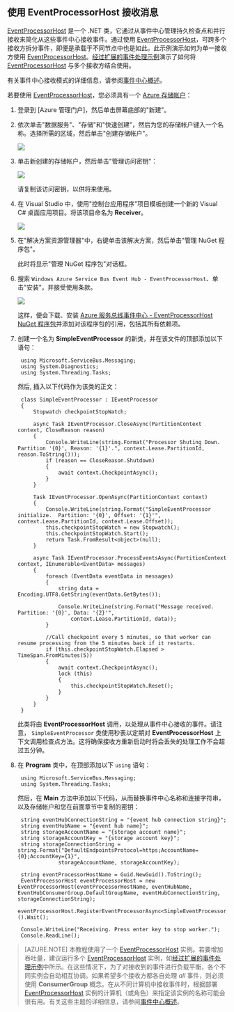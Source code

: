## 使用 EventProcessorHost 接收消息

[EventProcessorHost] 是一个 .NET 类，它通过从事件中心管理持久检查点和并行接收来简化从这些事件中心接收事件。通过使用 [EventProcessorHost]，可跨多个接收方拆分事件，即便是承载于不同节点中也是如此。此示例演示如何为单一接收方使用 [EventProcessorHost]。[经过扩展的事件处理示例]演示了如何将 [EventProcessorHost] 与多个接收方结合使用。

有关事件中心接收模式的详细信息，请参阅[事件中心概述]。

若要使用 [EventProcessorHost]，您必须具有一个 [Azure 存储帐户]：

1. 登录到 [Azure 管理门户]，然后单击屏幕底部的"新建"。

2. 依次单击"数据服务"、"存储"和"快速创建"，然后为您的存储帐户键入一个名称。选择所需的区域，然后单击"创建存储帐户"。

   	![][11]

3. 单击新创建的存储帐户，然后单击"管理访问密钥"：

   	![][12]

	请复制该访问密钥，以供将来使用。

4. 在 Visual Studio 中，使用"控制台应用程序"项目模板创建一个新的 Visual C# 桌面应用项目。将该项目命名为 **Receiver**。

   	![][14]

5. 在"解决方案资源管理器"中，右键单击该解决方案，然后单击"管理 NuGet 程序包"。 

	此时将显示"管理 NuGet 程序包"对话框。

6. 搜索  `Windows Azure Service Bus Event Hub - EventProcessorHost`、单击"安装"，并接受使用条款。 

	![][13]

	这样，便会下载、安装 <a href="https://www.nuget.org/packages/Microsoft.Azure.ServiceBus.EventProcessorHost">Azure 服务总线事件中心 - EventProcessorHost NuGet 程序包</a>并添加对该程序包的引用，包括其所有依赖项。

7. 创建一个名为 **SimpleEventProcessor** 的新类，并在该文件的顶部添加以下语句：

		using Microsoft.ServiceBus.Messaging;
		using System.Diagnostics;
		using System.Threading.Tasks;

	然后, 插入以下代码作为该类的正文：

		class SimpleEventProcessor : IEventProcessor
	    {
	        Stopwatch checkpointStopWatch;
	        
	        async Task IEventProcessor.CloseAsync(PartitionContext context, CloseReason reason)
	        {
	            Console.WriteLine(string.Format("Processor Shuting Down.  Partition '{0}', Reason: '{1}'.", context.Lease.PartitionId, reason.ToString()));
	            if (reason == CloseReason.Shutdown)
	            {
	                await context.CheckpointAsync();
	            }
	        }
	
	        Task IEventProcessor.OpenAsync(PartitionContext context)
	        {
	            Console.WriteLine(string.Format("SimpleEventProcessor initialize.  Partition: '{0}', Offset: '{1}'", context.Lease.PartitionId, context.Lease.Offset));
	            this.checkpointStopWatch = new Stopwatch();
	            this.checkpointStopWatch.Start();
	            return Task.FromResult<object>(null);
	        }
	
	        async Task IEventProcessor.ProcessEventsAsync(PartitionContext context, IEnumerable<EventData> messages)
	        {
	            foreach (EventData eventData in messages)
	            {
	                string data = Encoding.UTF8.GetString(eventData.GetBytes());
	                
	                Console.WriteLine(string.Format("Message received.  Partition: '{0}', Data: '{2}'",
	                    context.Lease.PartitionId, data));
	            }
	
	            //Call checkpoint every 5 minutes, so that worker can resume processing from the 5 minutes back if it restarts.
	            if (this.checkpointStopWatch.Elapsed > TimeSpan.FromMinutes(5))
	            {
	                await context.CheckpointAsync();
	                lock (this)
	                {
	                    this.checkpointStopWatch.Reset();
	                }
	            }
	        }
	    }

	此类将由 **EventProcessorHost** 调用，以处理从事件中心接收的事件。请注意， `SimpleEventProcessor` 类使用秒表以定期对 **EventProcessorHost** 上下文调用检查点方法。这将确保接收方重新启动时将会丢失的处理工作不会超过五分钟。

8. 在 **Program** 类中，在顶部添加以下  `using` 语句：

		using Microsoft.ServiceBus.Messaging;
		using System.Threading.Tasks;
	
	然后，在 **Main** 方法中添加以下代码，从而替换事件中心名称和连接字符串，以及存储帐户和您在前面章节中复制的密钥：

		string eventHubConnectionString = "{event hub connection string}";
        string eventHubName = "{event hub name}";
        string storageAccountName = "{storage account name}";
        string storageAccountKey = "{storage account key}";
        string storageConnectionString = string.Format("DefaultEndpointsProtocol=https;AccountName={0};AccountKey={1}",
                    storageAccountName, storageAccountKey);

        string eventProcessorHostName = Guid.NewGuid().ToString();
        EventProcessorHost eventProcessorHost = new EventProcessorHost(eventProcessorHostName, eventHubName, EventHubConsumerGroup.DefaultGroupName, eventHubConnectionString, storageConnectionString);
        eventProcessorHost.RegisterEventProcessorAsync<SimpleEventProcessor>().Wait();
            
        Console.WriteLine("Receiving. Press enter key to stop worker.");
        Console.ReadLine();

> [AZURE.NOTE] 本教程使用了一个 [EventProcessorHost] 实例。若要增加吞吐量，建议运行多个 [EventProcessorHost] 实例，如[经过扩展的事件处理示例]中所示。在这些情况下，为了对接收到的事件进行负载平衡，各个不同实例会自动相互协调。如果希望多个接收方都各自处理  *all* 事件，则必须使用 **ConsumerGroup** 概念。在从不同计算机中接收事件时，根据部署 [EventProcessorHost] 实例的计算机（或角色）来指定该实例的名称可能会很有用。有关这些主题的详细信息，请参阅[事件中心概述]。

<!-- Links -->
[事件中心概述]: http://msdn.microsoft.com/zh-cn/library/azure/dn821413.aspx
[经过扩展的事件处理示例]: https://code.msdn.microsoft.com/windowsazure/Service-Bus-Event-Hub-45f43fc3
[Azure 存储帐户]: http://www.windowsazure.cn/zh-cn/documentation/articles/storage-create-storage-account/
[EventProcessorHost]: http://msdn.microsoft.com/zh-cn/library/azure/microsoft.servicebus.messaging.eventprocessorhost(v=azure.95).aspx 

<!-- Images -->

[11]: ./media/service-bus-event-hubs-getstarted/create-eph-csharp2.png
[12]: ./media/service-bus-event-hubs-getstarted/create-eph-csharp3.png
[13]: ./media/service-bus-event-hubs-getstarted/create-eph-csharp1.png
[14]: ./media/service-bus-event-hubs-getstarted/create-sender-csharp1.png
<!--HONumber=41-->
